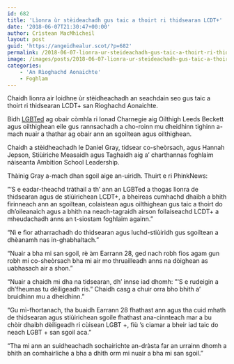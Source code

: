 ```yaml
---
id: 682
title: 'Lìonra ùr stèideachadh gus taic a thoirt ri thidsearan LCDT+'
date: '2018-06-07T21:30:47+00:00'
author: Crìstean MacMhìcheil
layout: post
guid: 'https://angeidhealur.scot/?p=682'
permalink: /2018-06-07-lionra-ur-steideachadh-gus-taic-a-thoirt-ri-thidsearan-lcdt/
image: /images/posts/2018-06-07-lionra-ur-steideachadh-gus-taic-a-thoirt-ri-thidsearan-lcdt.webp
categories:
    - 'An Rìoghachd Aonaichte'
    - Foghlam
---
```


Chaidh lìonra air loidhne ùr stèidheachadh an seachdain seo gus taic a thoirt ri thidsearan LCDT+ san Rìoghachd Aonaichte.

Bidh [LGBTed](http://lgbted.uk/) ag obair còmhla ri Ionad Charnegie aig Oilthigh Leeds Beckett agus oilthighean eile gus rannsachadh a cho-roinn mu dheidhinn tighinn a-mach nuair a thathar ag obair ann an sgoiltean agus oilthighean.

Chaidh a stèidheachadh le Daniel Gray, tidsear co-sheòrsach, agus Hannah Jepson, Stiùiriche Measaidh agus Taghaidh aig a’ charthannas foghlaim nàiseanta Ambition School Leadership.

Thàinig Gray a-mach dhan sgoil aige an-uiridh. Thuirt e ri PhinkNews:

”‘S e eadar-theachd tràthail a th’ ann an LGBTed a thogas lìonra de thidsearan agus de stiùirichean LCDT+, a bheireas cumhachd dhaibh a bhith fìrinneach ann an sgoiltean, colaistean agus oilthighean gus taic a thoirt do dh’oileanaich agus a bhith na neach-tagraidh airson follaiseachd LCDT+ a mheudachadh anns an t-siostam foghlaim againn.”

“Nì e fìor atharrachadh do thidsearan agus luchd-stiùiridh gus sgoiltean a dhèanamh nas in-ghabhaltach.”

“Nuair a bha mi san sgoil, rè àm Earrann 28, ged nach robh fios agam gun robh mi co-sheòrsach bha mi air mo thruailleadh anns na dòighean as uabhasach air a shon.”

“Nuair a chaidh mi dha na tidsearan, dh’ innse iad dhomh: ”‘S e rudeigin a dh’fheumas tu dèiligeadh ris.” Chaidh casg a chuir orra bho bhith a’ bruidhinn mu a dheidhinn.”

“Gu mì-fhortanach, tha buaidh Earrann 28 fhathast ann agus tha cuid mhath de thidsearan agus stiùirichean sgoile fhathast ana-cinnteach mar a bu chòir dhaibh dèiligeadh ri cùisean LGBT +, fiù ’s ciamar a bheir iad taic do neach LGBT + san sgoil aca.”

“Tha mi ann an suidheachadh sochairichte an-dràsta far an urrainn dhomh a bhith an comhairliche a bha a dhìth orm mi nuair a bha mi san sgoil.”
